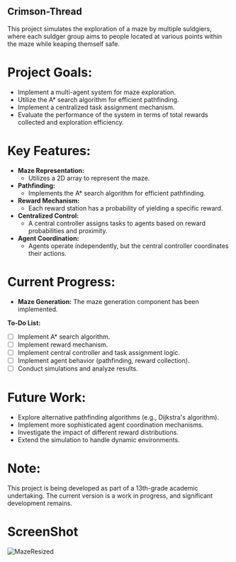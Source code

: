 ## Crimson-Thread

This project simulates the exploration of a maze by multiple suldgiers, where each suldger group aims to people located at various points within the maze while keaping themself safe. 

# Project Goals:

* Implement a multi-agent system for maze exploration.
* Utilize the A* search algorithm for efficient pathfinding.
* Implement a centralized task assignment mechanism.
* Evaluate the performance of the system in terms of total rewards collected and exploration efficiency.

# Key Features:

* **Maze Representation:** 
    * Utilizes a 2D array to represent the maze.
* **Pathfinding:** 
    * Implements the A* search algorithm for efficient pathfinding.
* **Reward Mechanism:** 
    * Each reward station has a probability of yielding a specific reward.
* **Centralized Control:** 
    * A central controller assigns tasks to agents based on reward probabilities and proximity.
* **Agent Coordination:** 
    * Agents operate independently, but the central controller coordinates their actions.

# Current Progress:

* **Maze Generation:** The maze generation component has been implemented.

**To-Do List:**

* [ ] Implement A* search algorithm.
* [ ] Implement reward mechanism.
* [ ] Implement central controller and task assignment logic.
* [ ] Implement agent behavior (pathfinding, reward collection).
* [ ] Conduct simulations and analyze results.

# Future Work:

* Explore alternative pathfinding algorithms (e.g., Dijkstra's algorithm).
* Implement more sophisticated agent coordination mechanisms.
* Investigate the impact of different reward distributions.
* Extend the simulation to handle dynamic environments.

# Note:

This project is being developed as part of a 13th-grade academic undertaking. The current version is a work in progress, and significant development remains.

# ScreenShot

![MazeResized](https://github.com/user-attachments/assets/b4f763be-28fe-47c0-bb6d-e7e3e66a41de)
